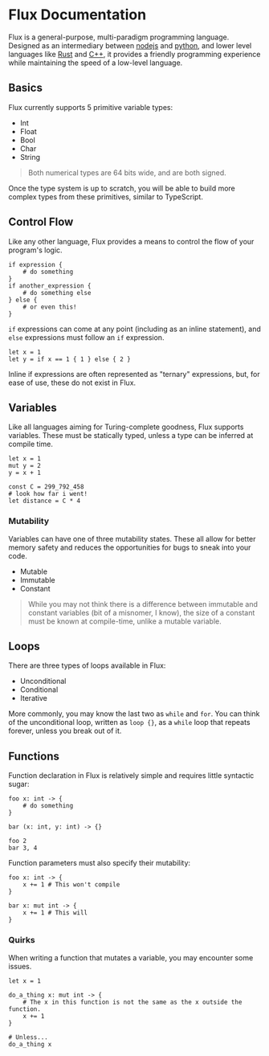 # Flux Documentation

Flux is a general-purpose, multi-paradigm programming language. Designed as an intermediary between [nodejs](https://nodejs.org) and [python](https://python.org), and lower level languages like [Rust](https://rust-lang.org) and [C++](https://wikipedia.org/C++), it provides a friendly programming experience while maintaining the speed of a low-level language.

## Basics

Flux currently supports 5 primitive variable types:

-   Int
-   Float
-   Bool
-   Char
-   String

> Both numerical types are 64 bits wide, and are both signed.

Once the type system is up to scratch, you will be able to build more complex types from these primitives, similar to TypeScript.

## Control Flow

Like any other language, Flux provides a means to control the flow of your program's logic.

```styx
if expression {
    # do something
}
if another_expression {
    # do something else
} else {
    # or even this!
}
```

`if` expressions can come at any point (including as an inline statement), and `else` expressions must follow an `if` expression.

```styx
let x = 1
let y = if x == 1 { 1 } else { 2 }
```

Inline if expressions are often represented as "ternary" expressions, but, for ease of use, these do not exist in Flux.

## Variables

Like all languages aiming for Turing-complete goodness, Flux supports variables. These must be statically typed, unless a type can be inferred at compile time.

```
let x = 1
mut y = 2
y = x + 1

const C = 299_792_458
# look how far i went!
let distance = C * 4
```

### Mutability

Variables can have one of three mutability states. These all allow for better memory safety and reduces the opportunities for bugs to sneak into your code.

-   Mutable
-   Immutable
-   Constant

> While you may not think there is a difference between immutable and constant variables (bit of a misnomer, I know), the size of a constant must be known at compile-time, unlike a mutable variable.

## Loops

There are three types of loops available in Flux:

-   Unconditional
-   Conditional
-   Iterative

More commonly, you may know the last two as `while` and `for`. You can think of the unconditional loop, written as `loop {}`, as a `while` loop that repeats forever, unless you break out of it.

## Functions

Function declaration in Flux is relatively simple and requires little syntactic sugar:

```
foo x: int -> {
    # do something
}

bar (x: int, y: int) -> {}

foo 2
bar 3, 4
```

Function parameters must also specify their mutability:

```
foo x: int -> {
    x += 1 # This won't compile
}

bar x: mut int -> {
    x += 1 # This will
}
```

### Quirks

When writing a function that mutates a variable, you may encounter some issues.

```
let x = 1

do_a_thing x: mut int -> {
    # The x in this function is not the same as the x outside the function.
    x += 1
}

# Unless...
do_a_thing x
```
